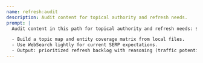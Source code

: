 ```yaml
---
name: refresh:audit
description: Audit content for topical authority and refresh needs.
prompt: |
  Audit content in this path for topical authority and refresh needs: $ARGUMENTS

  - Build a topic map and entity coverage matrix from local files.
  - Use WebSearch lightly for current SERP expectations.
  - Output: prioritized refresh backlog with reasoning (traffic potential proxies, decay indicators, internal link wins), and per-item brief notes.
---
```

